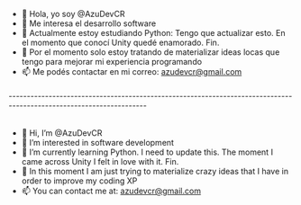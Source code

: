 - 👋 Hola, yo soy @AzuDevCR
- 👀 Me interesa el desarrollo software
- 🌱 Actualmente estoy estudiando Python: Tengo que actualizar esto. En el momento que conocí Unity quedé enamorado. Fin.
- 💞️ Por el momento solo estoy tratando de materializar ideas locas que tengo para mejorar mi experiencia programando
- 📫 Me podés contactar en mi correo: azudevcr@gmail.com
###### --------------------------------------------------------------------------------------------------------------------
- 👋 Hi, I’m @AzuDevCR
- 👀 I’m interested in software development
- 🌱 I’m currently learning Python. I need to update this. The moment I came across Unity I felt in love with it. Fin.
- 💞️ In this moment I am just trying to materialize crazy ideas that I have in order to improve my coding XP 
- 📫 You can contact me at: azudevcr@gmail.com

<!---
AzuDevCR/AzuDevCR is a ✨ special ✨ repository because its `README.md` (this file) appears on your GitHub profile.
You can click the Preview link to take a look at your changes.
--->
